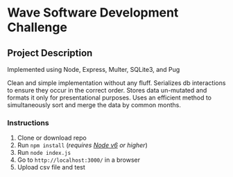 # Wave Software Development Challenge

## Project Description
Implemented using Node, Express, Multer, SQLite3, and Pug

Clean and simple implementation without any fluff. Serializes db interactions to ensure they occur in the correct order. Stores data un-mutated and formats it only for presentational purposes. Uses an efficient method to simultaneously sort and merge the data by common months.


### Instructions
1. Clone or download repo
2. Run `npm install` (_requires [Node v6](https://nodejs.org/) or higher_)
3. Run `node index.js`
4. Go to `http://localhost:3000/` in a browser
5. Upload csv file and test